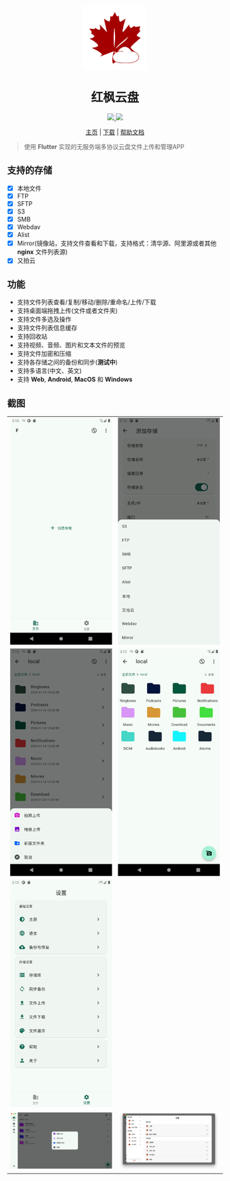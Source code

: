 <div align="center">
  <img src="./app/assets/icon/icon.png" width="150" />
  <h1>红枫云盘</h1>
</div>

<div align="center">
  <a href="https://github.com/honmaple/maple-file/releases/tag/v1.0.5" target="_blank">
    <img src="https://img.shields.io/badge/release-1.0.5-brightgreen.svg">
  </a>
  <a href="https://github.com/honmaple/maple-file/blob/master/LICENSE" target="_blank">
    <img src="https://img.shields.io/badge/license-GPL3.0-blue.svg">
  </a>

 [主页][home] | [下载][download] | [帮助文档][document]
</div>

[home]: https://fileapp.honmaple.com
[document]: https://fileapp.honmaple.com/guide/introduction.html
[download]: https://github.com/honmaple/maple-file/releases/tag/v1.0.5

> 使用 **Flutter** 实现的无服务端多协议云盘文件上传和管理APP

## 支持的存储
   - [X] 本地文件
   - [X] FTP
   - [X] SFTP
   - [X] S3
   - [X] SMB
   - [X] Webdav
   - [X] Alist
   - [X] Mirror(镜像站，支持文件查看和下载，支持格式：清华源、阿里源或者其他 **nginx** 文件列表源)
   - [X] 又拍云

## 功能
   - 支持文件列表查看/复制/移动/删除/重命名/上传/下载
   - 支持桌面端拖拽上传(文件或者文件夹)
   - 支持文件多选及操作
   - 支持文件列表信息缓存
   - 支持回收站
   - 支持视频、音频、图片和文本文件的预览
   - 支持文件加密和压缩
   - 支持各存储之间的备份和同步(**测试中**)
   - 支持多语言(中文、英文)
   - 支持 **Web**, **Android**, **MacOS** 和 **Windows**

## 截图
<table rules="none">
  <tr>
    <td><img src="./example/screenshot/flutter_01.png" /></td>
    <td><img src="./example/screenshot/flutter_02.png" /></td>
  </tr>
   <tr>
    <td><img src="./example/screenshot/flutter_03.png" /></td>
    <td><img src="./example/screenshot/flutter_04.png" /></td>
  </tr>
   <tr>
    <td><img src="./example/screenshot/flutter_05.png" /></td>
  </tr>
   <tr>
    <td><img src="./example/screenshot/flutter_06.png" /></td>
    <td><img src="./example/screenshot/flutter_07.png" /></td>
  </tr>
</table>

